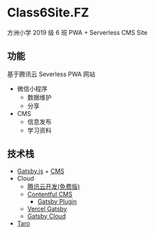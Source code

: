 # Class6Site.FZ

方洲小学 2019 级 6 班 PWA + Serverless CMS Site

## 功能
基于腾讯云 Severless PWA 网站
* 微信小程序
  * 数据维护
  * 分享
* CMS
  * 信息发布
  * 学习资料
  
## 技术栈
* [Gatsby.js](https://www.gatsbyjs.com/) + [CMS](https://www.gatsbyjs.com/features/cms)  
* Cloud
  * [腾讯云开发(免费版)](https://cloud.tencent.com/document/product/876/47816)
  * [Contentful CMS](https://www.contentful.com/help/gatsby-app/)
    * [Gatsby Plugin](https://www.gatsbyjs.com/plugins/gatsby-source-contentful/)
  * [Vercel Gatsby](https://vercel.com/solutions/gatsby#the-easiest-way-to-deploy)
  * [Gatsby Cloud](https://www.gatsbyjs.com/docs/how-to/previews-deploys-hosting/deploying-to-gatsby-cloud/)
* [Taro](https://taro.jd.com/)
